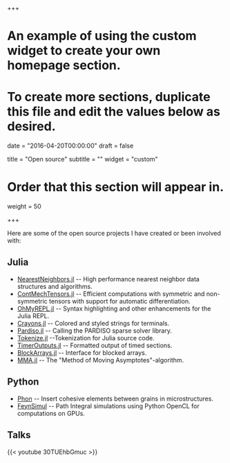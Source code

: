 +++
# An example of using the custom widget to create your own homepage section.
# To create more sections, duplicate this file and edit the values below as desired.

date = "2016-04-20T00:00:00"
draft = false

title = "Open source"
subtitle = ""
widget = "custom"

# Order that this section will appear in.
weight = 50

+++

Here are some of the open source projects I have created or been involved with:

## Julia

* [NearestNeighbors.jl](https://github.com/KristofferC/NearestNeighbors.jl) -- High performance nearest neighbor data structures and algorithms.
* [ContMechTensors.jl](https://github.com/KristofferC/ContMechTensors.jl) -- Efficient computations with symmetric and non-symmetric tensors with support for automatic differentiation.
* [OhMyREPL.jl](https://github.com/KristofferC/OhMyREPL.jl) -- Syntax highlighting and other enhancements for the Julia REPL.
* [Crayons.jl](https://github.com/KristofferC/Crayons.jl) -- Colored and styled strings for terminals.
* [Pardiso.jl](https://github.com/JuliaSparse/Pardiso.jl) -- Calling the PARDISO sparse solver library.
* [Tokenize.jl](https://github.com/KristofferC/Tokenize.jl) --Tokenization for Julia source code.
* [TimerOutputs.jl](https://github.com/KristofferC/TimerOutputs.jl) -- Formatted output of timed sections.
* [BlockArrays.jl](https://github.com/KristofferC/BlockArrays.jl) -- Interface for blocked arrays.
* [MMA.jl](https://github.com/KristofferC/MMA.jl) -- The "Method of Moving Asymptotes"-algorithm.

## Python

* [Phon](https://github.com/KristofferC/Phon) -- Insert cohesive elements between grains in microstructures.
* [FeynSimul](https://github.com/KristofferC/FeynSimul) -- Path Integral simulations using Python OpenCL for computations on GPUs.

## Talks

{{< youtube 30TUEhbGmuc >}}

